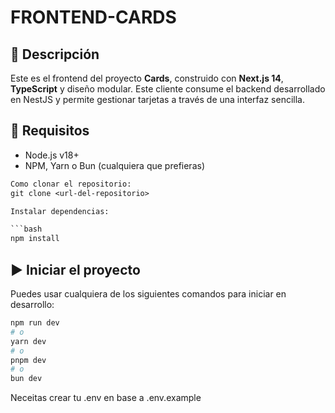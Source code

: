 # FRONTEND-CARDS

## 📝 Descripción

Este es el frontend del proyecto **Cards**, construido con **Next.js 14**, **TypeScript** y diseño modular. Este cliente consume el backend desarrollado en NestJS y permite gestionar tarjetas a través de una interfaz sencilla.
## 🚀 Requisitos

- Node.js v18+  
- NPM, Yarn o Bun (cualquiera que prefieras)

```txt
Como clonar el repositorio:
git clone <url-del-repositorio>

Instalar dependencias:

```bash
npm install
```


## ▶️ Iniciar el proyecto

Puedes usar cualquiera de los siguientes comandos para iniciar en desarrollo:

```bash
npm run dev
# o
yarn dev
# o
pnpm dev
# o
bun dev
```

Neceitas crear tu .env en base a .env.example
